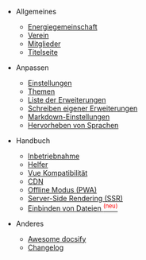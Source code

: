 - Allgemeines

  - [Energiegemeinschaft](energiegemeinschaft.md)
  - [Verein](verein.md)
  - [Mitglieder](mitglieder.md)
  - [Titelseite](cover.md)

- Anpassen

  - [Einstellungen](configuration.md)
  - [Themen](themes.md)
  - [Liste der Erweiterungen](plugins.md)
  - [Schreiben eigener Erweiterungen](write-a-plugin.md)
  - [Markdown-Einstellungen](markdown.md)
  - [Hervorheben von Sprachen](language-highlight.md)

- Handbuch

  - [Inbetriebnahme](deploy.md)
  - [Helfer](helpers.md)
  - [Vue Kompatibilität](vue.md)
  - [CDN](cdn.md)
  - [Offline Modus (PWA)](pwa.md)
  - [Server-Side Rendering (SSR)](ssr.md)
  - [Einbinden von Dateien <sup style="color:red">(neu)<sup>](embed-files.md)

- Anderes

  - [Awesome docsify](awesome.md)
  - [Changelog](changelog.md)
